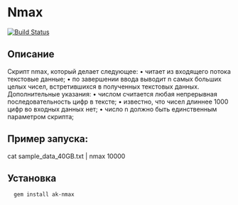 # Nmax

[![Build Status](https://travis-ci.org/alexeykatser/nmax.svg?branch=master)](https://travis-ci.com/AlexeyKatser/nmax)

## Описание
Скрипт nmax, который делает следующее:
• читает из входящего потока текстовые данные;
• по завершении ввода выводит n самых больших целых чисел, встретившихся в полученных текстовых данных.
Дополнительные указания:
• числом считается любая непрерывная последовательность цифр в тексте;
• известно, что чисел длиннее 1000 цифр во входных данных нет;
• число n должно быть единственным параметром скрипта;

## Пример запуска:
cat sample_data_40GB.txt | nmax 10000

## Установка
```
  gem install ak-nmax
```
